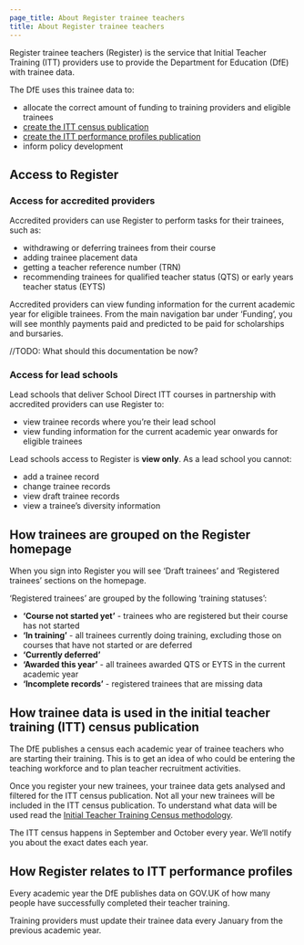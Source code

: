 ```yaml
---
page_title: About Register trainee teachers
title: About Register trainee teachers
---
```


Register trainee teachers (Register) is the service that Initial Teacher Training (ITT) providers use to provide the Department for Education (DfE) with trainee data.

The DfE uses this trainee data to:

* allocate the correct amount of funding to training providers and eligible trainees
* [create the ITT census publication](/guidance/census-sign-off)
* [create the ITT performance profiles publication](/guidance/performance-profiles)
* inform policy development

## Access to Register
### Access for accredited providers

Accredited providers can use Register to perform tasks for their trainees, such as:

* withdrawing or deferring trainees from their course
* adding trainee placement data
* getting a teacher reference number (TRN)
* recommending trainees for qualified teacher status (QTS) or early years teacher status (EYTS)

Accredited providers can view funding information for the current academic year for eligible trainees. From the main navigation bar under ‘Funding’, you will see monthly payments paid and predicted to be paid for scholarships and bursaries.

//TODO: What should this documentation be now?
### Access for lead schools

Lead schools that deliver School Direct ITT courses in partnership with accredited providers can use Register to:

* view trainee records where you’re their lead school
* view funding information for the current academic year onwards for eligible trainees

Lead schools access to Register is **view only**. As a lead school you cannot:

* add a trainee record
* change trainee records
* view draft trainee records
* view a trainee’s diversity information

## How trainees are grouped on the Register homepage

When you sign into Register you will see ‘Draft trainees’ and ‘Registered trainees’ sections on the homepage.

‘Registered trainees’ are grouped by the following ‘training statuses’:

* **‘Course not started yet’** - trainees who are registered but their course has not started
* **‘In training’** - all trainees currently doing training, excluding those on courses that have not started or are deferred
* **‘Currently deferred’**
* **‘Awarded this year’** - all trainees awarded QTS or EYTS in the current academic year
* **‘Incomplete records’** - registered trainees that are missing data

## How trainee data is used in the initial teacher training (ITT) census publication

The DfE publishes a census each academic year of trainee teachers who are starting their training. This is to get an idea of who could be entering the teaching workforce and to plan teacher recruitment activities.

Once you register your new trainees, your trainee data gets analysed and filtered for the ITT census publication. Not all your new trainees will be included in the ITT census publication. To understand what data will be used read the [Initial Teacher Training Census methodology](https://explore-education-statistics.service.gov.uk/methodology/initial-teacher-training-census-methodology).

The ITT census happens in September and October every year. We‘ll notify you about the exact dates each year.

## How Register relates to ITT performance profiles

Every academic year the DfE publishes data on GOV.UK of how many people have successfully completed their teacher training.

Training providers must update their trainee data every January from the previous academic year.
